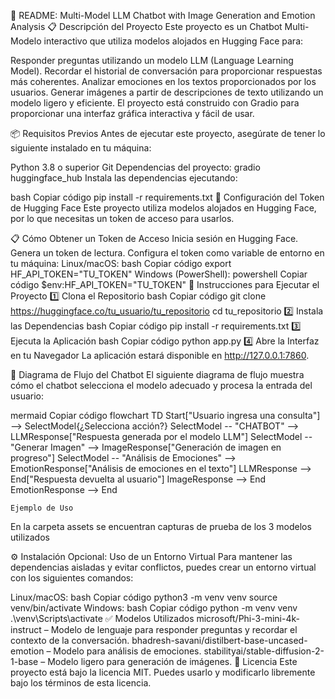  🧠 README: Multi-Model LLM Chatbot with Image Generation and Emotion Analysis
📋 Descripción del Proyecto
Este proyecto es un Chatbot Multi-Modelo interactivo que utiliza modelos alojados en Hugging Face para:

Responder preguntas utilizando un modelo LLM (Language Learning Model).
Recordar el historial de conversación para proporcionar respuestas más coherentes.
Analizar emociones en los textos proporcionados por los usuarios.
Generar imágenes a partir de descripciones de texto utilizando un modelo ligero y eficiente.
El proyecto está construido con Gradio para proporcionar una interfaz gráfica interactiva y fácil de usar.

📦 Requisitos Previos
Antes de ejecutar este proyecto, asegúrate de tener lo siguiente instalado en tu máquina:

Python 3.8 o superior
Git
Dependencias del proyecto:
gradio
huggingface_hub
Instala las dependencias ejecutando:

bash
Copiar código
pip install -r requirements.txt
🔐 Configuración del Token de Hugging Face
Este proyecto utiliza modelos alojados en Hugging Face, por lo que necesitas un token de acceso para usarlos.

📋 Cómo Obtener un Token de Acceso
Inicia sesión en Hugging Face.
Genera un token de lectura.
Configura el token como variable de entorno en tu máquina:
Linux/macOS:
bash
Copiar código
export HF_API_TOKEN="TU_TOKEN"
Windows (PowerShell):
powershell
Copiar código
$env:HF_API_TOKEN="TU_TOKEN"
🚀 Instrucciones para Ejecutar el Proyecto
1️⃣ Clona el Repositorio
bash
Copiar código
git clone https://huggingface.co/tu_usuario/tu_repositorio
cd tu_repositorio
2️⃣ Instala las Dependencias
bash
Copiar código
pip install -r requirements.txt
3️⃣ Ejecuta la Aplicación
bash
Copiar código
python app.py
4️⃣ Abre la Interfaz en tu Navegador
La aplicación estará disponible en http://127.0.0.1:7860.

🧩 Diagrama de Flujo del Chatbot
El siguiente diagrama de flujo muestra cómo el chatbot selecciona el modelo adecuado y procesa la entrada del usuario:

mermaid
Copiar código
flowchart TD
    Start["Usuario ingresa una consulta"] --> SelectModel{¿Selecciona acción?}
    SelectModel -- "CHATBOT" --> LLMResponse["Respuesta generada por el modelo LLM"]
    SelectModel -- "Generar Imagen" --> ImageResponse["Generación de imagen en progreso"]
    SelectModel -- "Análisis de Emociones" --> EmotionResponse["Análisis de emociones en el texto"]
    LLMResponse --> End["Respuesta devuelta al usuario"]
    ImageResponse --> End
    EmotionResponse --> End

    Ejemplo de Uso
   En la carpeta assets se encuentran capturas de prueba de los 3 modelos utilizados

    
⚙️ Instalación Opcional: Uso de un Entorno Virtual
Para mantener las dependencias aisladas y evitar conflictos, puedes crear un entorno virtual con los siguientes comandos:

Linux/macOS:
bash
Copiar código
python3 -m venv venv
source venv/bin/activate
Windows:
bash
Copiar código
python -m venv venv
.\venv\Scripts\activate
✅ Modelos Utilizados
microsoft/Phi-3-mini-4k-instruct – Modelo de lenguaje para responder preguntas y recordar el contexto de la conversación.
bhadresh-savani/distilbert-base-uncased-emotion – Modelo para análisis de emociones.
stabilityai/stable-diffusion-2-1-base – Modelo ligero para generación de imágenes.
📄 Licencia
Este proyecto está bajo la licencia MIT. Puedes usarlo y modificarlo libremente bajo los términos de esta licencia.

